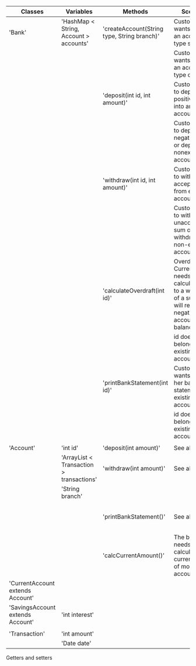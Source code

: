 | Classes                          | Variables                                | Methods                                     | Scenarios                                                                                                                      | Outcomes                                               |
|----------------------------------|------------------------------------------|---------------------------------------------|--------------------------------------------------------------------------------------------------------------------------------|--------------------------------------------------------|
| 'Bank'                           | 'HashMap < String, Account > accounts'   | 'createAccount(String type, String branch)' | Customer wants to create an account of type saving                                                                             | Create SavingsAccount and return its id.               |
|                                  |                                          |                                             | Customer wants to create an account of type current                                                                            | Create CurrentAccount and return its id.               |
|                                  |                                          | 'deposit(int id, int amount)'               | Customer tries to deposit a positive sum into an existing account.                                                             | Create a transaction for that account + return true.   |
|                                  |                                          |                                             | Customer tries to deposit a negative sum or deposit into nonexistent account.                                                  | Return false + print appropriate message.              |
|                                  |                                          | 'withdraw(int id, int amount)'              | Customer tries to withdraw an acceptable sum from existing account.                                                            | Return true and create a transaction for that account. |
|                                  |                                          |                                             | Customer tries to withdraw an unacceptable sum or tries to withdraw from non-existent account.                                 | Return false and print appropriate message             |
|                                  |                                          | 'calculateOverdraft(int id)'                | Overdraft for CurrentAccount needs to be calculated due to a withdrawal of a sum that will result in negative account balance. | Return calculated overdraft.                           |
|                                  |                                          |                                             | id does not belong to an existing account                                                                                      | Return 0 and print appropriate message                 |
|                                  |                                          | 'printBankStatement(int id)'                | Customer wants to see her bank statement from existing account                                                                 | Print transactions from account.                       |
|                                  |                                          |                                             | id does not belong to an existing account                                                                                      | Print that no such account exists.                     |
|                                  |                                          |                                             |                                                                                                                                |                                                        |
| 'Account'                        | 'int id'                                 | 'deposit(int amount)'                       | See above ^                                                                                                                    |                                                        |
|                                  | 'ArrayList < Transaction > transactions' | 'withdraw(int amount)'                      | See above ^                                                                                                                    |                                                        |
|                                  | 'String branch'                          |                                             |                                                                                                                                |                                                        |
|                                  |                                          | 'printBankStatement()'                      | See above ^                                                                                                                    | Format and return list of strings for bank statement   |
|                                  |                                          | 'calcCurrentAmount()'                       | The bank needs to calculate the current amount of money in the account.                                                        | Return the account balance                             |
| 'CurrentAccount extends Account' |                                          |                                             |                                                                                                                                |                                                        |
| 'SavingsAccount extends Account' | 'int interest'                           |                                             |                                                                                                                                |                                                        |
|                                  |                                          |                                             |                                                                                                                                |                                                        |
| 'Transaction'                    | 'int amount'                             |                                             |                                                                                                                                |                                                        |
|                                  | 'Date date'                              |                                             |                                                                                                                                |                                                        |

Getters and setters